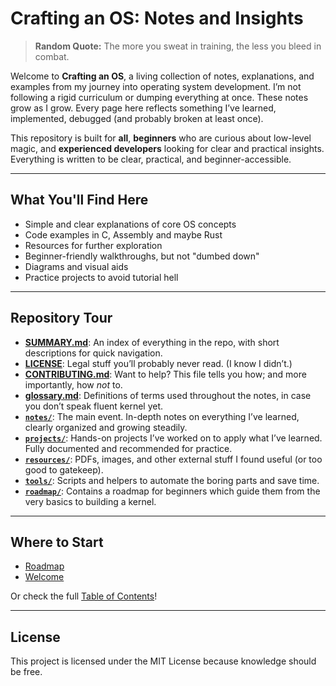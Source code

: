 # Crafting an OS: Notes and Insights

> **Random Quote:** The more you sweat in training, the less you bleed in combat.

Welcome to **Crafting an OS**, a living collection of notes, explanations, and examples from my journey into operating system development. I’m not following a rigid curriculum or dumping everything at once. These notes grow as I grow. Every page here reflects something I’ve learned, implemented, debugged (and probably broken at least once).

This repository is built for **all**, **beginners** who are curious about low-level magic, and **experienced developers** looking for clear and practical insights.
Everything is written to be clear, practical, and beginner-accessible.

---

## What You'll Find Here

- Simple and clear explanations of core OS concepts
- Code examples in C, Assembly and maybe Rust
- Resources for further exploration
- Beginner-friendly walkthroughs, but not "dumbed down"
- Diagrams and visual aids
- Practice projects to avoid tutorial hell

---

## Repository Tour

- [**SUMMARY.md**](./SUMMARY.md): An index of everything in the repo, with short descriptions for quick navigation.
- [**LICENSE**](./LICENSE): Legal stuff you’ll probably never read. (I know I didn’t.)
- [**CONTRIBUTING.md**](./CONTRIBUTING.md): Want to help? This file tells you how; and more importantly, how *not* to.
- [**glossary.md**](./glossary.md): Definitions of terms used throughout the notes, in case you don’t speak fluent kernel yet.
- [**`notes/`**](./notes): The main event. In-depth notes on everything I’ve learned, clearly organized and growing steadily.
- [**`projects/`**](./projects): Hands-on projects I’ve worked on to apply what I’ve learned. Fully documented and recommended for practice.
- [**`resources/`**](./resources): PDFs, images, and other external stuff I found useful (or too good to gatekeep).
- [**`tools/`**](./tools): Scripts and helpers to automate the boring parts and save time.
- [**`roadmap/`**](./roadmap): Contains a roadmap for beginners which guide them from the very basics to building a kernel.

---

## Where to Start

- [Roadmap](roadmap/roadmap.md)
- [Welcome](notes/welcome.md)

Or check the full [Table of Contents](SUMMARY.md)!

---

## License

This project is licensed under the MIT License because knowledge should be free.

